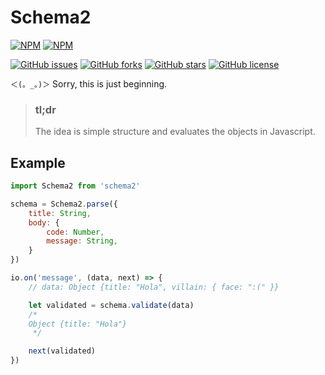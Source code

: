 Schema2
=======

[![NPM](https://nodei.co/npm/schema2.png?downloads=true&downloadRank=true&stars=true)](https://nodei.co/npm/schema2/)
[![NPM](https://nodei.co/npm-dl/schema2.png?months=1&height=3)](https://nodei.co/npm/schema2/)

[![GitHub issues](https://img.shields.io/github/issues/JonDotsoy/Schema2.svg)](https://github.com/JonDotsoy/Schema2/issues)
[![GitHub forks](https://img.shields.io/github/forks/JonDotsoy/Schema2.svg)](https://github.com/JonDotsoy/Schema2/network)
[![GitHub stars](https://img.shields.io/github/stars/JonDotsoy/Schema2.svg)](https://github.com/JonDotsoy/Schema2/stargazers)
[![GitHub license](https://img.shields.io/badge/license-MIT-blue.svg)](https://raw.githubusercontent.com/JonDotsoy/Schema2/master/LICENSE)

`＜(。_。)＞` Sorry, this is just beginning.

> ### tl;dr
> The idea is simple structure and evaluates the objects in Javascript.


## Example
```javascript
import Schema2 from 'schema2'

schema = Schema2.parse({
    title: String,
    body: {
        code: Number,
        message: String,
    }
})

io.on('message', (data, next) => {
    // data: Object {title: "Hola", villain: { face: ":(" }}

    let validated = schema.validate(data)
    /*
    Object {title: "Hola"}
     */

    next(validated)
})
```

